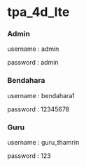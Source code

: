 # tpa_4d_lte

<h3 align="left">Admin</h3>
<p>username : admin</p>
<p>password : admin</p>

<h3 align="left">Bendahara</h3>
<p>username : bendahara1</p>
<p>password : 12345678</p>

<h3 align="left">Guru</h3>
<p>username : guru_thamrin</p>
<p>password : 123</p>

